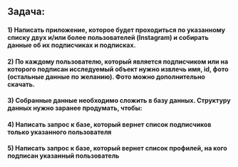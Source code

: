 ## Задача:

#### 1) Написать приложение, которое будет проходиться по указанному списку двух и/или более пользователей (Instagram) и собирать данные об их подписчиках и подписках.

#### 2) По каждому пользователю, который является подписчиком или на которого подписан исследуемый объект нужно извлечь имя, id, фото (остальные данные по желанию). Фото можно дополнительно скачать.

#### 3) Собранные данные необходимо сложить в базу данных. Структуру данных нужно заранее продумать, чтобы:

#### 4) Написать запрос к базе, который вернет список подписчиков только указанного пользователя

#### 5) Написать запрос к базе, который вернет список профилей, на кого подписан указанный пользователь